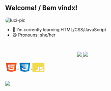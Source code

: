 ## Welcome! / Bem vindx!
  <img  align="center" alt="luci-pic" height="150" style="border-radius:50px;" src="https://share-cdn.picrew.me/shareImg/org/202201/328006_taGh0Nnw.png">
  
- 🌱 I’m currently learning HTML/CSS/JavaScript
- 😄 Pronouns: she/her
##
<br>

<div align="center">
  <a href="https://github.com/lumontexx">
  <img height="170em" src="https://github-readme-stats.vercel.app/api?username=lumontexx&show_icons=true&theme=chartreuse-dark&include_all_commits=true&count_private=true"/>
  <img height="170em" src="https://github-readme-stats.vercel.app/api/top-langs/?username=lumontexx&layout=compact&langs_count=7&theme=chartreuse-dark"/>
</div>
<div style="display: inline_block"><br>
  <img align="center" alt="luci-HTML" height="30" width="40" src="https://raw.githubusercontent.com/devicons/devicon/master/icons/html5/html5-original.svg">
  <img align="center" alt="luci-CSS" height="30" width="40" src="https://raw.githubusercontent.com/devicons/devicon/master/icons/css3/css3-original.svg">
    <img align="center" alt="luci-Js" height="30" width="40" src="https://raw.githubusercontent.com/devicons/devicon/master/icons/javascript/javascript-plain.svg">
</div>
  
##
  
  <div> 
  <a href="https://www.linkedin.com/in/luciana-monte-souza-024685226" target="_blank"><img src="https://img.shields.io/badge/-LinkedIn-%230077B5?style=for-the-badge&logo=linkedin&logoColor=white" target="_blank"></a> 
  </div>
 
